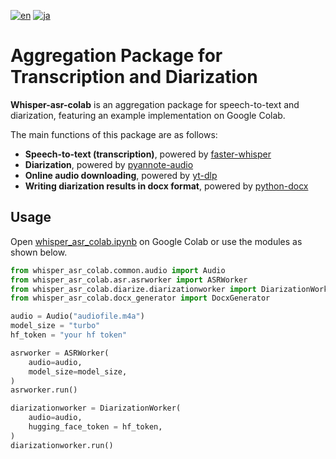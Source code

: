 [![en](https://img.shields.io/badge/lang-en-red.svg)](README.md)
[![ja](https://img.shields.io/badge/lang-ja-blue.svg)](README_ja.md)

# Aggregation Package for Transcription and Diarization
**Whisper-asr-colab** is an aggregation package for speech-to-text and diarization, featuring an example implementation on Google Colab.

The main functions of this package are as follows:
* **Speech-to-text (transcription)**, powered by [faster-whisper](https://github.com/SYSTRAN/faster-whisper)
* **Diarization**, powered by [pyannote-audio](https://github.com/pyannote/pyannote-audio)
* **Online audio downloading**, powered by [yt-dlp](https://github.com/yt-dlp/yt-dlp)
* **Writing diarization results in docx format**, powered by [python-docx](https://github.com/python-openxml/python-docx)

## Usage
Open [whisper_asr_colab.ipynb](whisper_asr_colab.ipynb) on Google Colab or use the modules as shown below.
```python
from whisper_asr_colab.common.audio import Audio
from whisper_asr_colab.asr.asrworker import ASRWorker
from whisper_asr_colab.diarize.diarizationworker import DiarizationWorker
from whisper_asr_colab.docx_generator import DocxGenerator

audio = Audio("audiofile.m4a")
model_size = "turbo"
hf_token = "your hf token"

asrworker = ASRWorker(
    audio=audio,
    model_size=model_size,
)
asrworker.run()

diarizationworker = DiarizationWorker(
    audio=audio,
    hugging_face_token = hf_token,
)
diarizationworker.run()
```
